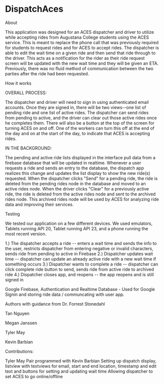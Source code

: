 # DispatchAces
About

This application was designed for an ACES dispatcher and driver to utilize while accepting rides from Augustana College students using the 
ACES service. This is meant to replace the phone call that was previously required for students to request rides and for ACES to accept rides.
The dispatcher is able to edit the wait time on a given ride and then send that ride through to the driver. This acts as a notification for the
rider as their ride request screen will be updated with the new wait time and they will be given an ETA. Previously, there was no fluid method
of communication between the two parties after the ride had been requested. 

How it works

OVERALL PROCESS:

The dispatcher and driver will need to sign in using authenticated email accounts. Once they are signed in, there will be two views--one list
of pending ride and one list of active rides. The dispatcher can send rides from pending to active, and the driver can clear out those active
rides once he completes them. There will also be a button at the top of the screen for turning ACES on and off. One of the workers can
turn this off at the end of the day and on at the start of the day, to indicate that ACES is accepting rides. 

IN THE BACKGROUND:

The pending and active ride lists displayed in the interface pull data from a firebase database that will be updated in realtime. Whenever
a user requests a ride and sends an entry to the database, the dispatch app realizes this change and updates the list display to show the new ride(s)
requested. When the dispatcher clicks "Send" for a pending ride, the ride is deleted from the pending rides node in the database and moved to
an active rides node. When the driver clicks "Clear" for a previously active ride, the ride is deleted from the active rides node and sent
to the archived rides node. This archived rides node will be used by ACES for analyzing ride data and improving their services. 

Testing

We tested our application on a few different devices. We used emulators, Tablets running API 20, Tablet running API 23, and a phone running the most recent version. 

1.) The dispatcher accepts a ride -- enters a wait time and sends the info to the user, restricts dispatcher from entering negative or invalid characters, sends ride from pending to active in Firebase
2.) Dispatcher updates wait time -- dispatcher can update an already active ride with a new wait time if something occurs
3.) Dispatcher wants to complete a ride --  dispatcher can click complete ride button to send, sends ride from active ride to archived ride
4.) Dispatcher closes app, and reopens -- the app reopens and is still signed in

Google Firebase, Authentication and Realtime Database - Used for Google Signin and storing ride data / communcating with user app.

Authors with guidance from Dr. Forrest Stonedahl

Tan Nguyen

Megan Janssen

Tyler May

Kevin Barbian 

Contributions:

Tyler May
Pair programmed with Kevin Barbian
Setting up dispatch display, listview with textviews for email, start and end location, timestamp and edit text and buttons for setting and updating wait time
Allowing dispatcher to set ACES to go online/offline
